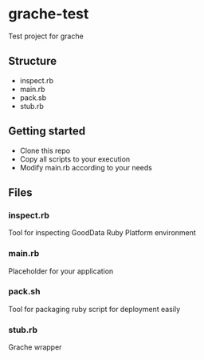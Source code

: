 # grache-test

Test project for grache

## Structure

- inspect.rb
- main.rb
- pack.sb
- stub.rb

## Getting started

- Clone this repo
- Copy all scripts to your execution
- Modify main.rb according to your needs

## Files

### inspect.rb

Tool for inspecting GoodData Ruby Platform environment

### main.rb

Placeholder for your application

### pack.sh

Tool for packaging ruby script for deployment easily

### stub.rb

Grache wrapper


